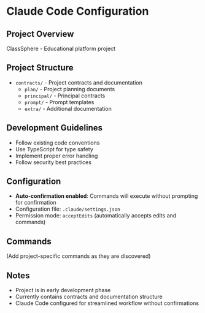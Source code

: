 # Claude Code Configuration

## Project Overview
ClassSphere - Educational platform project

## Project Structure
- `contracts/` - Project contracts and documentation
  - `plan/` - Project planning documents
  - `principal/` - Principal contracts
  - `prompt/` - Prompt templates
  - `extra/` - Additional documentation

## Development Guidelines
- Follow existing code conventions
- Use TypeScript for type safety
- Implement proper error handling
- Follow security best practices

## Configuration
- **Auto-confirmation enabled**: Commands will execute without prompting for confirmation
- Configuration file: `.claude/settings.json`
- Permission mode: `acceptEdits` (automatically accepts edits and commands)

## Commands
(Add project-specific commands as they are discovered)

## Notes
- Project is in early development phase
- Currently contains contracts and documentation structure
- Claude Code configured for streamlined workflow without confirmations